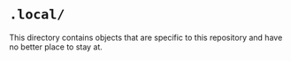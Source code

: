 # `.local/`

This directory contains objects that are specific to this repository and have
no better place to stay at.
